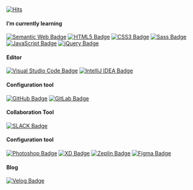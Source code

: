 [![Hits](https://hits.seeyoufarm.com/api/count/incr/badge.svg?url=https%3A%2F%2Fgithub.com%2F5eonhee%2Fhit-counter&count_bg=%23218BD7&title_bg=%239A9A9A&icon=bilibili.svg&icon_color=%23E7E7E7&title=hits&edge_flat=false)](https://hits.seeyoufarm.com)


#### I’m currently learning

[![Semantic Web Badge](http://img.shields.io/badge/Semantic%20Web-005A9C?style=for-the-badge&logo=Semantic%20Web&logoColor=white)](#)
[![HTML5 Badge](http://img.shields.io/badge/HTML5-E34F26?style=for-the-badge&logo=HTML5&logoColor=white)](#)
[![CSS3 Badge](http://img.shields.io/badge/CSS3-1572B6?style=for-the-badge&logo=CSS3&logoColor=white)](#)
[![Sass Badge](http://img.shields.io/badge/Sass-CC6699?style=for-the-badge&logo=Sass&logoColor=white)](#)
[![JavaScript Badge](http://img.shields.io/badge/JavaScript-F7DF1E?style=for-the-badge&logo=JavaScript&logoColor=white)](#)
[![jQuery Badge](http://img.shields.io/badge/jQuery-0769AD?style=for-the-badge&logo=jQuery&logoColor=white)](#)

#### Editor
[![Visual Studio Code Badge](http://img.shields.io/badge/Visual%20Studio%20Code-007ACC?style=for-the-badge&logo=Visual%20Studio%20Code&logoColor=white)](#)
[![IntelliJ IDEA Badge](https://img.shields.io/badge/IntelliJ%20IDEA-000000?style=for-the-badge&logo=IntelliJ%20IDEA&logoColor=white)](#)

#### Configuration tool
[![GitHub Badge](http://img.shields.io/badge/GitHub-181717?style=for-the-badge&logo=GitHub&logoColor=white)](#)
[![GitLab Badge](http://img.shields.io/badge/GitLab-FC6D26?style=for-the-badge&logo=GitLab&logoColor=white)](#)

#### Collaboration Tool
[![SLACK Badge](https://img.shields.io/badge/Slack-4A154B?style=for-the-badge&logo=Slack&logoColor=white)](#)

#### Configuration tool
[![Photoshop Badge](https://img.shields.io/badge/Photoshop-31A8FF?style=for-the-badge&logo=Adobe%20Photoshop&logoColor=white)](#)
[![XD Badge](https://img.shields.io/badge/XD-470137?style=for-the-badge&logo=AdobeXD&logoColor=white)](#)
[![Zeplin Badge](https://img.shields.io/badge/Zeplin-FDBD39?style=for-the-badge&logo=Zeplin&logoColor=white)](#)
[![Figma Badge](https://img.shields.io/badge/Figma-F24E1E?style=for-the-badge&logo=Figma&logoColor=white)](#)


#### Blog
[![Velog Badge](https://img.shields.io/badge/Velog-20C997?style=for-the-badge&logo=Velog&logoColor=white)](#)
